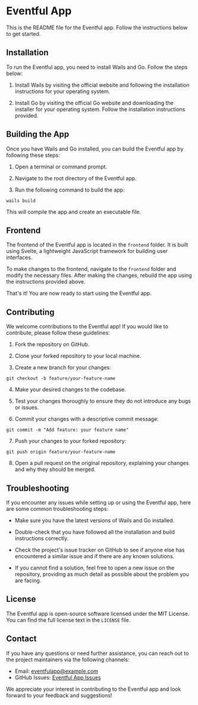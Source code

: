 # Eventful App

This is the README file for the Eventful app. Follow the instructions below to get started.

## Installation

To run the Eventful app, you need to install Wails and Go. Follow the steps below:

1. Install Wails by visiting the official website and following the installation instructions for your operating system.

2. Install Go by visiting the official Go website and downloading the installer for your operating system. Follow the installation instructions provided.

## Building the App

Once you have Wails and Go installed, you can build the Eventful app by following these steps:

1. Open a terminal or command prompt.

2. Navigate to the root directory of the Eventful app.

3. Run the following command to build the app:

```
wails build
```

This will compile the app and create an executable file.

## Frontend

The frontend of the Eventful app is located in the `frontend` folder. It is built using Svelte, a lightweight JavaScript framework for building user interfaces.

To make changes to the frontend, navigate to the `frontend` folder and modify the necessary files. After making the changes, rebuild the app using the instructions provided above.

That's it! You are now ready to start using the Eventful app.

## Contributing

We welcome contributions to the Eventful app! If you would like to contribute, please follow these guidelines:

1. Fork the repository on GitHub.

2. Clone your forked repository to your local machine.

3. Create a new branch for your changes:

```
git checkout -b feature/your-feature-name
```

4. Make your desired changes to the codebase.

5. Test your changes thoroughly to ensure they do not introduce any bugs or issues.

6. Commit your changes with a descriptive commit message:

```
git commit -m "Add feature: your feature name"
```

7. Push your changes to your forked repository:

```
git push origin feature/your-feature-name
```

8. Open a pull request on the original repository, explaining your changes and why they should be merged.

## Troubleshooting

If you encounter any issues while setting up or using the Eventful app, here are some common troubleshooting steps:

- Make sure you have the latest versions of Wails and Go installed.

- Double-check that you have followed all the installation and build instructions correctly.

- Check the project's issue tracker on GitHub to see if anyone else has encountered a similar issue and if there are any known solutions.

- If you cannot find a solution, feel free to open a new issue on the repository, providing as much detail as possible about the problem you are facing.

## License

The Eventful app is open-source software licensed under the MIT License. You can find the full license text in the `LICENSE` file.

## Contact

If you have any questions or need further assistance, you can reach out to the project maintainers via the following channels:

- Email: eventfulapp@example.com
- GitHub Issues: [Eventful App Issues](https://github.com/eventfulapp/issues)

We appreciate your interest in contributing to the Eventful app and look forward to your feedback and suggestions!
